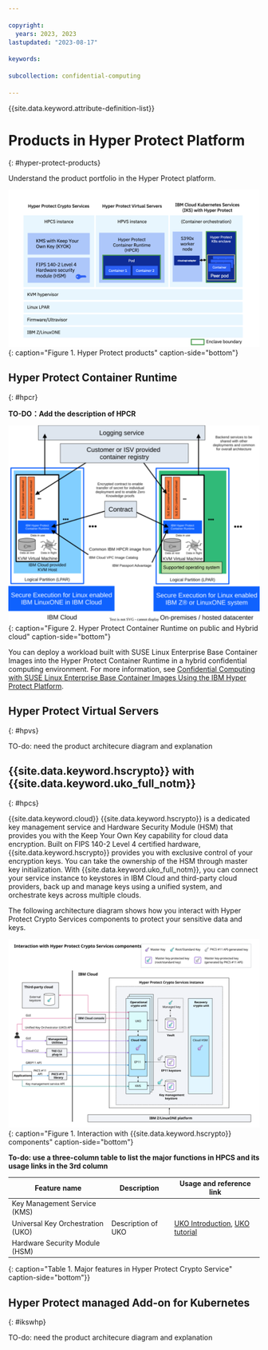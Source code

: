 ```yaml
---

copyright:
  years: 2023, 2023
lastupdated: "2023-08-17"

keywords: 

subcollection: confidential-computing

---
```


{{site.data.keyword.attribute-definition-list}}

# Products in Hyper Protect Platform
{: #hyper-protect-products}

Understand the product portfolio in the Hyper Protect platform.


![Hyper Protect products](../images/hyper-protect-platform.png){: caption="Figure 1. Hyper Protect products" caption-side="bottom"}


## Hyper Protect Container Runtime
{: #hpcr}

**TO-DO：Add the description of HPCR**

![Hyper Protect Container Runtime on public and Hybrid cloud](../images/hpcr-hybrid.svg){: caption="Figure 2. Hyper Protect Container Runtime on public and Hybrid cloud" caption-side="bottom"}


You can deploy a workload built with SUSE Linux Enterprise Base Container Images into the Hyper Protect Container Runtime in a hybrid confidential computing environment. For more information, see [Confidential Computing with SUSE Linux Enterprise Base Container Images Using the IBM Hyper Protect Platform](https://documentation.suse.com/trd/linux/single-html/gs_sles_ibm-hpvs).


## Hyper Protect Virtual Servers
{: #hpvs}




TO-do:  need the product architecure diagram and explanation


## {{site.data.keyword.hscrypto}} with {{site.data.keyword.uko_full_notm}}
{: #hpcs}

{{site.data.keyword.cloud}} {{site.data.keyword.hscrypto}} is a dedicated key management service and Hardware Security Module (HSM) that provides you with the Keep Your Own Key capability for cloud data encryption. Built on FIPS 140-2 Level 4 certified hardware, {{site.data.keyword.hscrypto}} provides you with exclusive control of your encryption keys. You can take the ownership of the HSM through master key initialization. With {{site.data.keyword.uko_full_notm}}, you can connect your service instance to keystores in IBM Cloud and third-party cloud providers, back up and manage keys using a unified system, and orchestrate keys across multiple clouds.

The following architecture diagram shows how you interact with Hyper Protect Crypto Services components to protect your sensitive data and keys.

![HPCS architecture components](../images/hs-crypto-components-uko.svg "HPCS architecture components"){: caption="Figure 1. Interaction with {{site.data.keyword.hscrypto}} components" caption-side="bottom"}


**To-do: use a three-column table to list the major functions in HPCS and its usage links in the 3rd column**

| Feature name |  Description |  Usage and reference link |
|----|-----|------|
| Key Management Service (KMS) |     |    |
| Universal Key Orchestration (UKO)  |   Description of UKO  |   [UKO Introduction](), [UKO tutorial](https://cloud.ibm.com/docs/hs-crypto?topic=hs-crypto-tutorial-uko-satellite) |
| Hardware Security Module (HSM) |  |    |
{: caption="Table 1. Major features in Hyper Protect Crypto Service" caption-side="bottom"}}

## Hyper Protect managed Add-on for Kubernetes
{: #ikswhp}

TO-do:  need the product architecure diagram and explanation
